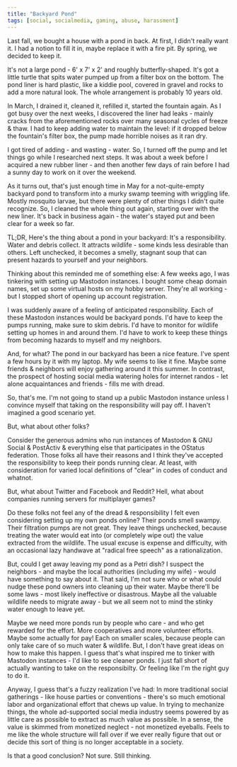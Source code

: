 ```yaml
---
title: "Backyard Pond"
tags: [social, socialmedia, gaming, abuse, harassment]
---
```


Last fall, we bought a house with a pond in back. At first, I didn't really want it. I had a notion to fill it in, maybe replace it with a fire pit. By spring, we decided to keep it.

It's not a large pond - 6' x 7' x 2' and roughly butterfly-shaped. It's got a little turtle that spits water pumped up from a filter box on the bottom. The pond liner is hard plastic, like a kiddie pool, covered in gravel and rocks to add a more natural look. The whole arrangement is probably 10 years old.

In March, I drained it, cleaned it, refilled it, started the fountain again. As I got busy over the next weeks, I discovered the liner had leaks - mainly cracks from the aforementioned rocks over many seasonal cycles of freeze & thaw. I had to keep adding water to maintain the level: if it dropped below the fountain's filter box, the pump made horrible noises as it ran dry.

I got tired of adding - and wasting - water. So, I turned off the pump and let things go while I researched next steps. It was about a week before I acquired a new rubber liner - and then another few days of rain before I had a sunny day to work on it over the weekend.

As it turns out, that's just enough time in May for a not-quite-empty backyard pond to transform into a murky swamp teeming with wriggling life. Mostly mosquito larvae, but there were plenty of other things I didn't quite recognize. So, I cleaned the whole thing out again, starting over with the new liner. It's back in business again - the water's stayed put and been clear for a week so far.

TL;DR, Here's the thing about a pond in your backyard: It's a responsibility. Water and debris collect. It attracts wildlife - some kinds less desirable than others. Left unchecked, it becomes a smelly, stagnant soup that can present hazards to yourself and your neighbors.

Thinking about this reminded me of something else: A few weeks ago, I was tinkering with setting up Mastodon instances. I bought some cheap domain names, set up some virtual hosts on my hobby server. They're all working - but I stopped short of opening up account registration. 

I was suddenly aware of a feeling of anticipated responsibility. Each of these Mastodon instances would be backyard ponds. I'd have to keep the pumps running, make sure to skim debris. I'd have to monitor for wildlife setting up homes in and around them. I'd have to work to keep these things from becoming hazards to myself and my neighbors.

And, for what? The pond in our backyard has been a nice feature. I've spent a few hours by it with my laptop. My wife seems to like it fine. Maybe some friends & neighbors will enjoy gathering around it this summer. In contrast, the prospect of hosting social media watering holes for internet randos - let alone acquaintances and friends - fills me with dread.

So, that's me. I'm not going to stand up a public Mastodon instance unless I convince myself that taking on the responsibility will pay off. I haven't imagined a good scenario yet.

But, what about other folks? 

Consider the generous admins who run instances of Mastodon & GNU Social & PostActiv & everything else that participates in the OStatus federation. Those folks all have their reasons and I think they've accepted the responsibility to keep their ponds running clear. At least, with consideration for varied local definitions of "clear" in codes of conduct and whatnot.
  
But, what about Twitter and Facebook and Reddit? Hell, what about companies running servers for multiplayer games?

Do these folks not feel any of the dread & responsibility I felt even considering setting up my own ponds online? Their ponds smell swampy. Their filtration pumps are not great. They leave things unchecked, because treating the water would eat into (or completely wipe out) the value extracted from the wildlife. The usual excuse is expense and difficulty, with an occasional lazy handwave at "radical free speech" as a rationalization.

But, could I get away leaving my pond as a Petri dish? I suspect the neighbors - and maybe the local authorities (including my wife) - would have something to say about it. That said, I'm not sure who or what could nudge these pond owners into cleaning up their water. Maybe there'll be some laws - most likely ineffective or disastrous. Maybe all the valuable wildlife needs to migrate away - but we all seem not to mind the stinky water enough to leave yet.

Maybe we need more ponds run by people who care - and who get rewarded for the effort. More cooperatives and more volunteer efforts. Maybe some actually for pay! Each on smaller scales, because people can only take care of so much water & wildlife. But, I don't have great ideas on how to make this happen. I guess that's what inspired me to tinker with Mastodon instances - I'd like to see cleaner ponds. I just fall short of actually wanting to take on the responsibilty. Or feeling like I'm the right guy to do it.

Anyway, I guess that's a fuzzy realization I've had: In more traditional social gatherings - like house parties or conventions - there's so much emotional labor and organizational effort that chews up value. In trying to mechanize things, the whole ad-supported social media industry seems powered by as little care as possible to extract as much value as possible. In a sense, the value is skimmed from monetized neglect - not monetized eyeballs. Feels to me like the whole structure will fall over if we ever really figure that out or decide this sort of thing is no longer acceptable in a society.

Is that a good conclusion? Not sure. Still thinking.
